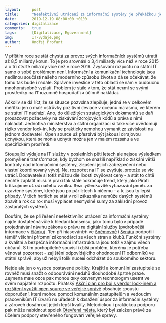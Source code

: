```yaml
---
layout:     post
title:      "Neefektivní utrácení za informační systémy je překážkou jejich rozvoje"
date:       2019-12-19 08:00:00 +0100
categories: digitalizace
comments:   true
tags:       [Digitalizace, Egovernment]
img:        IT-vydaje.png
author:     Ondřej Profant
---
```


V příštím roce se stát chystá za provoz svých informačních systémů utratit až 8,5 miliardy korun. To je pro srovnání o 3,4 miliardy více než v roce 2015 a o tři čtvrtě miliardy více než v roce 2019. Zvyšování rozpočtu na státní IT samo o sobě problémem není. Informační a komunikační technologie jsou nedílnou součástí našeho moderního způsobu života a dá se očekávat, že tomu tak bude i nadále. Správné investice v této oblasti se nám v budoucnu mnohonásobně vyplatí. Problém je stále v tom, že stát neumí se svými prostředky na IT rozumně hospodařit a účinně nakládat.

<!--more-->

Ačkoliv se dá říct, že se situace pozvolna zlepšuje, jedná se v celkovém měřítku jen o malé ostrůvky pozitivní deviace v oceánu marasmu, ve kterém se státní IT nachází. Ano, do důležitých strategických dokumentů se daří prosazovat požadavky na získávání zdrojových kódů a práva s nimi nakládat. Jednotlivá ministerstva a státní organizaci si také více uvědomují riziko vendor lock-in, kdy se prakticky nemohou vymanit ze závislosti na jednom dodavateli. Open source už přestává být jakousi okrajovou úchylkou, která se mohla uchytit možná jen v malém rozsahu a ve specifickém prostředí.

Stoupající výdaje na IT služby v posledních pěti letech ale nejsou výsledkem promyšlené transformace, kdy bychom se snažili například o získání větší kontroly nad informačními systémy, zlepšení jejich zabezpečení nebo vlastní koordinovaný vývoj. Ne, rozpočet na IT se zvyšuje, protože se víc utrácí. Dodavatelé si totiž můžou dle libosti zvyšovat ceny - a stát to chtě nechtě zaplatit musí. V praxi tak stále pokračuje trend, který jako Piráti kritizujeme už od našeho vzniku. Bezmyšlenkovité vyhazování peněz za uzavřené systémy, které jsou po pár letech k ničemu - a to jsou ty lepší případy. V těch horších se stát v roli zákazníka nemůže daných systémů zbavit a rok co rok musí vyplácet nesmyslné sumy za základní provoz zastaralých systémů.

Doufám, že se při řešení neefektivního utrácení za informační systémy najde dostatečná vůle k hledání konsensu, jako tomu bylo v případě projednávání návrhu zákona o právu na digitální služby (podrobnější informace v [článku](https://www.profant.eu/2019/zpds.html)). Ten při hlasováních ve [Sněmovně](http://www.psp.cz/sqw/hlasy.sqw?G=71480&o=8) i [Senátu](https://www.senat.cz/xqw/xervlet/pssenat/hlasy?G=18527&O=12) podpořili téměř všichni přítomní zákonodárci ze všech stran a klubů. Funkční systémy a kvalitní a bezpečná informační infrastruktura jsou totiž v zájmu všech občanů. S tím pochopitelně souvisí i další problém, kterému je potřeba věnovat pozornost - zajištění odpovídajícího ohodnocení IT odborníků ve státní správě, aby už nebyli tolik nuceni odcházet do soukromého sektoru.

Nejde ale jen o vysoce postavené politiky. Krajští a komunální zastupitelé se rovněž musí snažit o odbourávání neduhů dlouhodobé špatné praxe. Zejména malé obce pak mohou díky otevřeným technologiím ušetřit ve svém napjatém rozpočtu. Pirátský [Akční plán pro boj s vendor lock-inem a rozšíření využití open source ve veřejné správě](https://www.pirati.cz/assets/pdf/Ak%C4%8Dn%C3%AD%20pl%C3%A1n%20open%20source%201.0.pdf) obsahuje spoustu doporučení, která mohou pomoci komunálním zastupitelům a vedoucím pracovníkům IT útvarů na úřadech k dosažení úspor za informační systémy a zároveň dosáhnout jejich lepší kvality. Metodickou i praktickou podporu pak může nabidnout spolek [Otevřená města](https://otevrenamesta.cz/), který byl založen právě za účelem podpory otevřeného fungování veřejné správy.

